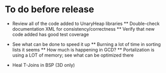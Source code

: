 # To do before release

* Review all of the code added to UnaryHeap libraries
** Double-check documentation XML for consistency/correctness
** Verify that new code added has good test coverage
* See what can be done to speed it up
** Burning a lot of time in sorting lists it seems
** How much is happening in GCD?
** Portalization is using a LOT of memory; see what can be optimized there

* Heal T-Joins in BSP (3D only)